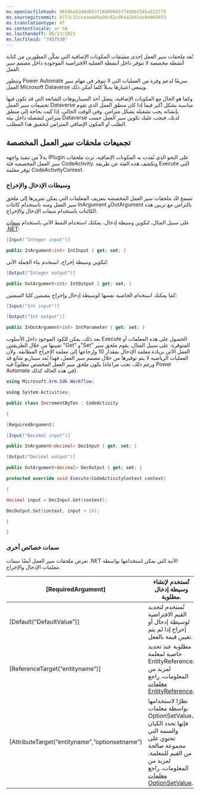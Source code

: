 ```yaml
---
ms.openlocfilehash: 9650bab348db53f18d0096577430b2545a222775
ms.sourcegitcommit: 8773c31cceaa4d9a36c62c964a2b414c6e0656f3
ms.translationtype: HT
ms.contentlocale: ar-SA
ms.lasthandoff: 08/13/2021
ms.locfileid: "7457530"
---
```

تُعد ملحقات سير العمل إحدى مشتقات المكونات الإضافية التي تمكِّن المطورين من كتابة أنشطة مخصصة لا تتوفر داخل أنشطة العملية الافتراضية الموجودة داخل مصمم سير العمل. 

وتتطور Power Automate سريعًا لدعم وفرة من العمليات التي لا تتوفر في مهام سير العمل Microsoft Dataverse وينبغي اعتبارها بديلاً كلما أمكن ذلك. 

وكما هو الحال مع المكونات الإضافية، يتمثل أحد السيناريوهات الشائعة التي قد تكون فيها تجميعات سير العمل Dataverse مناسبة بشكل أكبر فيما إذا كان منطق العمل الذي تقوم بإنشائه يجب تشغيله بشكل متزامن. وفي الوقت الحالي، إذا كنت بحاجة إلى منطق متزامن لتشغيله داخل بيئة Dataverse لديك، فيجب عليك تكوين سير العمل حسب الطلب أو المكون الإضافي المتزامن لتحقيق هذا المطلب. 

## <a name="custom-workflow-extension-assemblies"></a>تجميعات ملحقات سير العمل المخصصة

بدلاً من تنفيذ واجهة IPlugin على النحو الذي نُفذت به المكونات الإضافية، ترث ملحقات سير العمل المخصصة فئة CodeActivity. وتكشف هذه الفئة عن طريقة Execute التي توفر معلمة CodeActivityContext.

### <a name="input-and-output-arguments"></a>وسيطات الإدخال والإخراج

تسمح لك ملحقات سير العمل المخصصة بتعريف المعلمات التي يمكن تمريرها إلى ملحق سير العمل ومنه باستخدام كائنات InArgument وOutArgument بالتزامن مع تزيين هذه الكائنات باستخدام سمات الإدخال والإخراج.

على سبيل المثال، لتكوين وسيطة إدخال، يمكنك استخدام النمط الآتي باستخدام [سمات ‎.NET](/dotnet/standard/attributes/index/?azure-portal=true):

```csharp
[Input("Integer input")]

public InArgument<int> IntInput { get; set; }
```

لتكوين وسيطة إخراج، استخدم بناء الجملة الآتي:

```csharp
[Output("Integer output")]

public OutArgument<int> IntOutput { get; set; }
```

كما يمكنك استخدام الخاصية نفسها كوسيطة إدخال وإخراج بتضمين كلتا السمتين:

```csharp
[Input("Int input")]

[Output("Int output")]

public InOutArgument<int> IntParameter { get; set; }
```

بعد ذلك، يمكن للكود الموجود داخل الأسلوب Execute الحصول على هذه المعلمات أو تعيينها من خلال الطريقتين "Get" و"Set" المتوفرة. على سبيل المثال، يقوم ملحق سير العمل الآتي بزيادة معلمة الإدخال بمقدار 10 وإرجاعها إلى معلمة الإخراج المطابقة. ولأن العمليات الرياضية لا يتم توفيرها من خلال مصمم سير العمل، فهذا يُعد سيناريو شائع قد يكون ملحق سير العمل المخصص مطلوبًا فيه (ورغم ذلك، تجب مراعاة Power Automate في هذه الحالة كذلك).

```csharp
using Microsoft.Xrm.Sdk.Workflow;

using System.Activities;

public class IncrementByTen : CodeActivity

{

[RequiredArgument]

[Input("Decimal input")]

public InArgument<decimal> DecInput { get; set; }

[Output("Decimal output")]

public OutArgument<decimal> DecOutput { get; set; }

protected override void Execute(CodeActivityContext context)

{

decimal input = DecInput.Get(context);

DecOutput.Set(context, input + 10);

}

}
```

### <a name="other-property-attributes"></a>سمات خصائص أخرى

تعرض ملحقات سير العمل أيضًا سمات ‎.NET الآتية التي يمكن استخدامها بواسطة معلمات الإدخال والإخراج.

| [RequiredArgument]                             | تُستخدم لإنشاء وسيطة إدخال مطلوبة.                                                                                                                                         |
|------------------------------------------------|---------------------------------------------------------------------------------------------------------------------------------------------------------------------------------|
| [Default(“DefaultValue”)]                      | تُستخدم لتحديد القيم الافتراضية لوسيطة إدخال أو إخراج إذا لم يتم تعيين قيمة بالفعل.                                                                         |
| [ReferenceTarget(“entityname”)]                | مطلوبة عند تحديد خاصية لمعلمة EntityReference. لمزيد من المعلومات، راجع [معلمات EntityReference](/powerapps/developer/common-data-service/workflow/workflow-extensions#entityreference-parameters).                                                        |
| [AttributeTarget(“entityname”,”optionsetname”) | نظرًا لاستخدامها بواسطة معلمات OptionSetValue، فإنها تحدد الكيان والسمة التي تحتوي على مجموعة صالحة من القيم للمعلمة. لمزيد من المعلومات، راجع [معلمات OptionSetValue](/powerapps/developer/common-data-service/workflow/workflow-extensions#optionsetvalue-parameters). |
 
